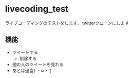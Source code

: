 # livecoding_test

ライブコーディングのテストをします。
twitterクローンにします

## 機能

* ツイートする
  * 削除する
* 他の人のツイートを見れる
* あとは適当(´・ω・`)
